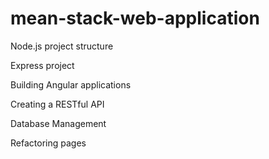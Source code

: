 # mean-stack-web-application

Node.js project structure

Express project

Building Angular applications

Creating a RESTful API

Database Management

Refactoring pages
